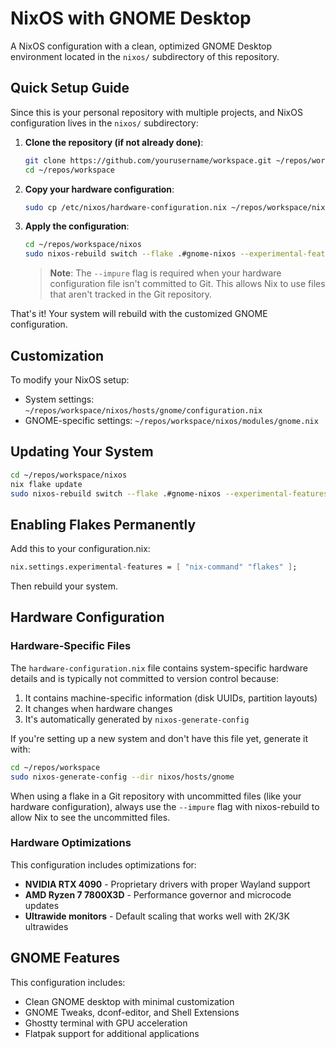 # NixOS with GNOME Desktop

A NixOS configuration with a clean, optimized GNOME Desktop environment located in the `nixos/` subdirectory of this repository.

## Quick Setup Guide

Since this is your personal repository with multiple projects, and NixOS configuration lives in the `nixos/` subdirectory:

1. **Clone the repository (if not already done)**:
   ```bash
   git clone https://github.com/yourusername/workspace.git ~/repos/workspace
   cd ~/repos/workspace
   ```

2. **Copy your hardware configuration**:
   ```bash
   sudo cp /etc/nixos/hardware-configuration.nix ~/repos/workspace/nixos/hosts/gnome/
   ```

3. **Apply the configuration**:
   ```bash
   cd ~/repos/workspace/nixos
   sudo nixos-rebuild switch --flake .#gnome-nixos --experimental-features 'nix-command flakes' --impure
   ```
   
   > **Note**: The `--impure` flag is required when your hardware configuration file isn't committed to Git. This allows Nix to use files that aren't tracked in the Git repository.

That's it! Your system will rebuild with the customized GNOME configuration.

## Customization

To modify your NixOS setup:

- System settings: `~/repos/workspace/nixos/hosts/gnome/configuration.nix`
- GNOME-specific settings: `~/repos/workspace/nixos/modules/gnome.nix`

## Updating Your System

```bash
cd ~/repos/workspace/nixos
nix flake update
sudo nixos-rebuild switch --flake .#gnome-nixos --experimental-features 'nix-command flakes' --impure
```

## Enabling Flakes Permanently

Add this to your configuration.nix:
```nix
nix.settings.experimental-features = [ "nix-command" "flakes" ];
```

Then rebuild your system.

## Hardware Configuration

### Hardware-Specific Files

The `hardware-configuration.nix` file contains system-specific hardware details and is typically not committed to version control because:

1. It contains machine-specific information (disk UUIDs, partition layouts)
2. It changes when hardware changes
3. It's automatically generated by `nixos-generate-config`

If you're setting up a new system and don't have this file yet, generate it with:

```bash
cd ~/repos/workspace
sudo nixos-generate-config --dir nixos/hosts/gnome
```

When using a flake in a Git repository with uncommitted files (like your hardware configuration), always use the `--impure` flag with nixos-rebuild to allow Nix to see the uncommitted files.

### Hardware Optimizations

This configuration includes optimizations for:

- **NVIDIA RTX 4090** - Proprietary drivers with proper Wayland support
- **AMD Ryzen 7 7800X3D** - Performance governor and microcode updates
- **Ultrawide monitors** - Default scaling that works well with 2K/3K ultrawides

## GNOME Features

This configuration includes:
- Clean GNOME desktop with minimal customization
- GNOME Tweaks, dconf-editor, and Shell Extensions
- Ghostty terminal with GPU acceleration
- Flatpak support for additional applications